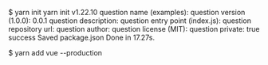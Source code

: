 $ yarn init
yarn init v1.22.10
question name (examples):
question version (1.0.0): 0.0.1
question description:
question entry point (index.js):
question repository url:
question author:
question license (MIT):
question private: true
success Saved package.json
Done in 17.27s.

$ yarn add vue --production
